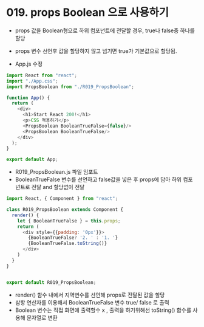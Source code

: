 # 019. props Boolean 으로 사용하기

- props 값을 Boolean형으로 하위 컴포넌트에 전달할 경우, true나 false중 하나를 할당
- props 변수 선언후 값을 할당하지 않고 넘기면 true가 기본값으로 할당됨.

- App.js 수정

```js
import React from "react";
import "./App.css";
import PropsBoolean from "./R019_PropsBoolean";

function App() {
  return (
    <div>
      <h1>Start React 200!</h1>
      <p>CSS 적용하기</p>
      <PropsBoolean BooleanTrueFalse={false}/>
      <PropsBoolean BooleanTrueFalse/>
    </div>
  );
}

export default App;

```

- R019_PropsBoolean.js 파일 임포트
- BooleanTrueFalse 변수를 선언하고 false값을 넣은 후 props에 담아 하위 컴포넌트로 전달 and 할당없이 전달

```js
import React, { Component } from "react";

class R019_PropsBoolean extends Component {
  render() {
    let { BooleanTrueFalse } = this.props;
    return (
      <div style={{padding: '0px'}}>
        {BooleanTrueFalse? '2. ' : '1. '}
        {BooleanTrueFalse.toString()}
      </div>
    )
  }
}


export default R019_PropsBoolean;

```

-  render() 함수 내에서 지역변수를 선언해 props로 전달된 값을 할당
- 삼항 연산자를 이용해서 BooleanTrueFalse 변수 true/ false 로 출력
- Boolean 변수는 직접 화면에 출력할수 x , 출력을 하기위해선 toString() 함수를 사용해 문자열로 변환
